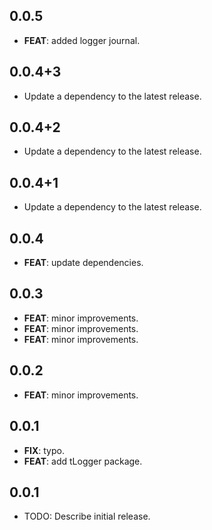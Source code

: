 ## 0.0.5

 - **FEAT**: added logger journal.

## 0.0.4+3

 - Update a dependency to the latest release.

## 0.0.4+2

 - Update a dependency to the latest release.

## 0.0.4+1

 - Update a dependency to the latest release.

## 0.0.4

 - **FEAT**: update dependencies.

## 0.0.3

 - **FEAT**: minor improvements.
 - **FEAT**: minor improvements.
 - **FEAT**: minor improvements.

## 0.0.2

 - **FEAT**: minor improvements.

## 0.0.1

 - **FIX**: typo.
 - **FEAT**: add tLogger package.

## 0.0.1

* TODO: Describe initial release.
